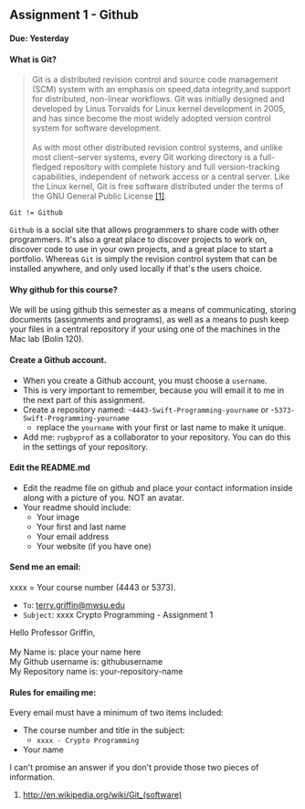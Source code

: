 ## Assignment 1 - Github
#### Due: Yesterday

#### What is Git?

>Git is a distributed revision control and source code management (SCM) system with an emphasis on speed,data integrity,and support for distributed, non-linear workflows. Git was initially designed and developed by Linus Torvalds for Linux kernel development in 2005, and has since become the most widely adopted version control system for software development.<br><br>
As with most other distributed revision control systems, and unlike most client–server systems, every Git working directory is a full-fledged repository with complete history and full version-tracking capabilities, independent of network access or a central server. Like the Linux kernel, Git is free software distributed under the terms of the GNU General Public License  [[1]](http://en.wikipedia.org/wiki/Git_(software)).

`Git != Github`

`Github` is a social site that allows programmers to share code with other programmers. It's also a great place to discover projects to work on, discover code to use in your own projects, and a great place to start a portfolio. Whereas `Git` is simply the revision control system that can be installed anywhere, and only used locally if that's the users choice. 

#### Why github for this course?

We will be using github this semester as a means of communicating, storing documents (assignments and programs), as well as 
a means to push keep your files in a central repository if your using one of the machines in the Mac lab (Bolin 120).

#### Create a Github account. 
- When you create a Github account, you must choose a `username`. 
- This is very important to remember, because you will email it to me in the next part of this assignment.
- Create a repository named:
    -`4443-Swift-Programming-yourname` or
    -`5373-Swift-Programming-yourname` 
    - replace the `yourname` with your first or last name to make it unique.
- Add me: `rugbyprof` as a collaborator to your repository. You can do this in the settings of your repository.

#### Edit the README.md 

- Edit the readme file on github and place your contact information inside along with a picture of you. NOT an avatar.
- Your readme should include:
    - Your image
    - Your first and last name
    - Your email address
    - Your website (if you have one)


#### Send me an email:

xxxx = Your course number (4443 or 5373).

- `To`: terry.griffin@mwsu.edu
- `Subject`: xxxx Crypto Programming - Assignment 1 

>
Hello Professor Griffin,<br><br>
My Name is: place your name here<br>
My Github username is: githubusername<br>
My Repository name is: your-repository-name

#### Rules for emailing me:

Every email must have a minimum of two items included:

- The course number and title in the subject:
    - `xxxx - Crypto Programming`
- Your name

I can't promise an answer if you don't provide those two pieces of information.

1. http://en.wikipedia.org/wiki/Git_(software)
